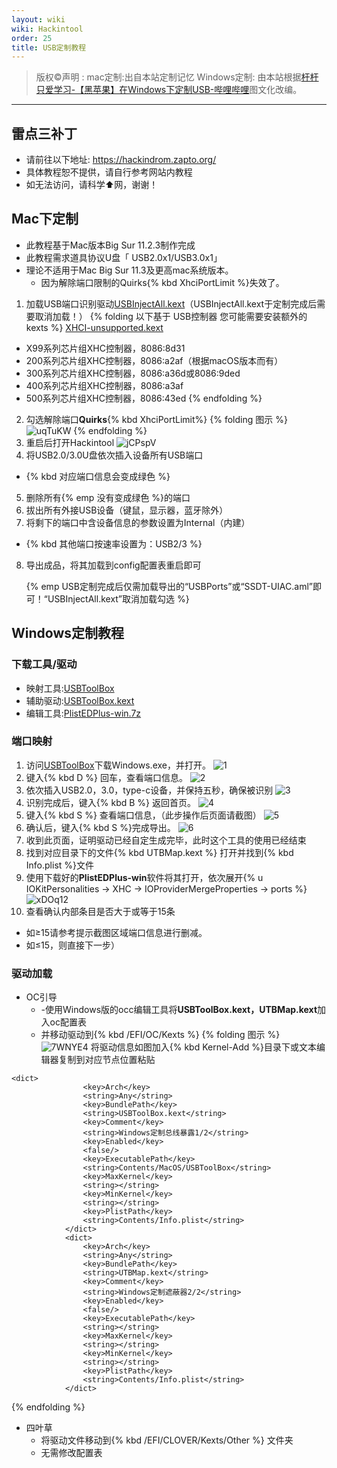 ```yaml
---
layout: wiki
wiki: Hackintool
order: 25
title: USB定制教程
---
```



> 版权©️声明 : 
mac定制:出自本站定制记忆
Windows定制: 由本站根据[杆杆只爱学习-【黑苹果】在Windows下定制USB-哔哩哔哩](https://b23.tv/mgdYFB)图文化改编。

------------
## 雷点三补丁
- 请前往以下地址: https://hackindrom.zapto.org/
- 具体教程恕不提供，请自行参考网站内教程
- 如无法访问，请科学⬆️网，谢谢！
## Mac下定制
- 此教程基于Mac版本Big Sur 11.2.3制作完成
- 此教程需求道具协议U盘「 USB2.0x1/USB3.0x1」
- 理论不适用于Mac Big Sur 11.3及更高mac系统版本。
  - 因为解除端口限制的Quirks{% kbd XhciPortLimit %}失效了。

1. 加载USB端口识别驱动[USBInjectAll.kext](https://github.com/daliansky/OS-X-USB-Inject-All)（USBInjectAll.kext于定制完成后需要取消加载！）
{% folding 以下基于 USB控制器 您可能需要安装额外的 kexts %}
[XHCI-unsupported.kext](https://github.com/johnlimabravo/XHCI-unsupported)
  - X99系列芯片组XHC控制器，8086:8d31
  - 200系列芯片组XHC控制器，8086:a2af（根据macOS版本而有）
  - 300系列芯片组XHC控制器，8086:a36d或8086:9ded
  - 400系列芯片组XHC控制器，8086:a3af
  - 500系列芯片组XHC控制器，8086:43ed
{% endfolding %}
2. 勾选解除端口**Quirks**{% kbd XhciPortLimit%}
{% folding 图示 %}
![uqTuKW](https://cdn.jsdelivr.net/gh/muzishaoxing/Picture@main/uPic/uqTuKW.png)
{% endfolding %}
3. 重启后打开Hackintool
![jCPspV](https://cdn.jsdelivr.net/gh/muzishaoxing/Picture@main/uPic/jCPspV.png)
4. 将USB2.0/3.0U盘依次插入设备所有USB端口
  - {% kbd 对应端口信息会变成绿色 %}
5. 删除所有{% emp 没有变成绿色 %}的端口
6. 拔出所有外接USB设备（键鼠，显示器，蓝牙除外）
7. 将剩下的端口中含设备信息的参数设置为Internal（内建）
  - {% kbd 其他端口按速率设置为：USB2/3 %}
8. 导出成品，将其加载到config配置表重启即可

   {% emp USB定制完成后仅需加载导出的“USBPorts”或“SSDT-UIAC.aml”即可！“USBInjectAll.kext”取消加载勾选 %}

## Windows定制教程
### 下载工具/驱动
- 映射工具:[USBToolBox](https://github.com/USBToolBox/tool)
- 辅助驱动:[USBToolBox.kext](https://github.com/USBToolBox/kext) 
- 编辑工具:[PlistEDPlus-win.7z](https://pan.bilnn.com/s/1lADcn)

### 端口映射
1. 访问[USBToolBox](https://github.com/USBToolBox/tool)下载Windows.exe，并打开。
![1](https://cdn.jsdelivr.net/gh/muzishaoxing/Picture@main/uPic/1.png)
2. 键入{% kbd D %} 回车，查看端口信息。
![2](https://cdn.jsdelivr.net/gh/muzishaoxing/Picture@main/uPic/2.png)
3. 依次插入USB2.0，3.0，type-c设备，并保持五秒，确保被识别
![3](https://cdn.jsdelivr.net/gh/muzishaoxing/Picture@main/uPic/3.png)
4. 识别完成后，键入{% kbd B %} 返回首页。
![4](https://cdn.jsdelivr.net/gh/muzishaoxing/Picture@main/uPic/4.png)
5. 键入{% kbd S %} 查看端口信息，（此步操作后页面请截图）
![5](https://cdn.jsdelivr.net/gh/muzishaoxing/Picture@main/uPic/5.png)
6. 确认后，键入{% kbd S %}完成导出。
![6](https://cdn.jsdelivr.net/gh/muzishaoxing/Picture@main/uPic/6.png)
7. 收到此页面，证明驱动已经自定生成完毕，此时这个工具的使用已经结束
8. 找到对应目录下的文件{% kbd UTBMap.kext %} 打开并找到{% kbd Info.plist %}文件
9. 使用下载好的**PlistEDPlus-win**软件将其打开，依次展开{% u IOKitPersonalities -> XHC -> IOProviderMergeProperties -> ports %}
![xDOq12](https://cdn.jsdelivr.net/gh/muzishaoxing/Picture@main/uPic/xDOq12.png)
10. 查看确认内部条目是否大于或等于15条
  - 如≥15请参考提示截图区域端口信息进行删减。
  - 如≤15，则直接下一步）

### 驱动加载
- OC引导
  - -使用Windows版的occ编辑工具将**USBToolBox.kext，UTBMap.kext**加入oc配置表
  - 并移动驱动到{% kbd /EFI/OC/Kexts %}
  {% folding 图示 %}
  ![7WNYE4](https://cdn.jsdelivr.net/gh/muzishaoxing/Picture@main/uPic/7WNYE4.png)
  将驱动信息如图加入{% kbd Kernel-Add %}目录下或文本编辑器复制到对应节点位置粘贴
``` 
<dict>
				<key>Arch</key>
				<string>Any</string>
				<key>BundlePath</key>
				<string>USBToolBox.kext</string>
				<key>Comment</key>
				<string>Windows定制总线暴露1/2</string>
				<key>Enabled</key>
				<false/>
				<key>ExecutablePath</key>
				<string>Contents/MacOS/USBToolBox</string>
				<key>MaxKernel</key>
				<string></string>
				<key>MinKernel</key>
				<string></string>
				<key>PlistPath</key>
				<string>Contents/Info.plist</string>
			</dict>
			<dict>
				<key>Arch</key>
				<string>Any</string>
				<key>BundlePath</key>
				<string>UTBMap.kext</string>
				<key>Comment</key>
				<string>Windows定制遮蔽器2/2</string>
				<key>Enabled</key>
				<false/>
				<key>ExecutablePath</key>
				<string></string>
				<key>MaxKernel</key>
				<string></string>
				<key>MinKernel</key>
				<string></string>
				<key>PlistPath</key>
				<string>Contents/Info.plist</string>
			</dict>

```
{% endfolding %} 
- 四叶草
  - 将驱动文件移动到{% kbd /EFI/CLOVER/Kexts/Other %} 文件夹
  - 无需修改配置表
